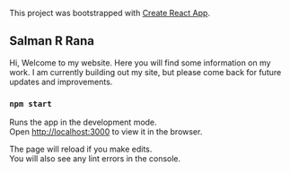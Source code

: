 This project was bootstrapped with [Create React App](https://github.com/facebook/create-react-app).

## Salman R Rana

Hi, Welcome to my website. Here you will find some information on my work. I am currently building out my site, but please come back for future updates and improvements.

### `npm start`

Runs the app in the development mode.<br>
Open [http://localhost:3000](http://localhost:3000) to view it in the browser.

The page will reload if you make edits.<br>
You will also see any lint errors in the console.
